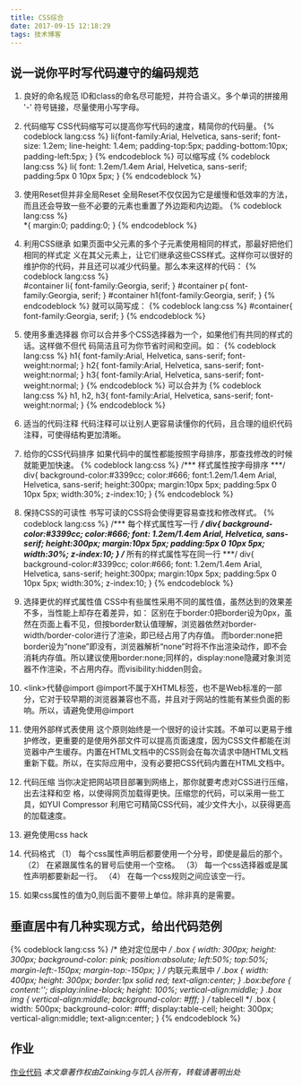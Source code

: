 ```yaml
---
title: CSS综合
date: 2017-09-15 12:18:29
tags: 技术博客
---
```


## 说一说你平时写代码遵守的编码规范

1. 良好的命名规范 
ID和class的命名尽可能短，并符合语义。多个单词的拼接用 '-' 符号链接，尽量使用小写字母。 

2. 代码缩写 
CSS代码缩写可以提高你写代码的速度，精简你的代码量。
{% codeblock lang:css %} 
li{font-family:Arial, Helvetica, sans-serif; 
font-size: 1.2em; 
line-height: 1.4em; 
padding-top:5px; 
padding-bottom:10px; 
padding-left:5px; 
} 
{% endcodeblock %}
可以缩写成 
{% codeblock lang:css %} 
li{ 
font: 1.2em/1.4em Arial, Helvetica, sans-serif; 
padding:5px 0 10px 5px; 
} 
{% endcodeblock %}

3. 使用Reset但并非全局Reset 
全局Reset不仅仅因为它是缓慢和低效率的方法，而且还会导致一些不必要的元素也重置了外边距和内边距。
{% codeblock lang:css %}  
*{ margin:0; padding:0; } 
{% endcodeblock %}

4. 利用CSS继承 
如果页面中父元素的多个子元素使用相同的样式，那最好把他们相同的样式定 义在其父元素上，让它们继承这些CSS样式。这样你可以很好的维护你的代码，并且还可以减少代码量。那么本来这样的代码：
{% codeblock lang:css %}  
#container li{ font-family:Georgia, serif; } 
#container p{ font-family:Georgia, serif; } 
#container h1{font-family:Georgia, serif; } 
{% endcodeblock %}
就可以简写成： 
{% codeblock lang:css %} 
#container{ font-family:Georgia, serif; } 
{% endcodeblock %}
5. 使用多重选择器 
你可以合并多个CSS选择器为一个，如果他们有共同的样式的话。这样做不但代 码简洁且可为你节省时间和空间。如： 
{% codeblock lang:css %} 
h1{ font-family:Arial, Helvetica, sans-serif; font-weight:normal; } 
h2{ font-family:Arial, Helvetica, sans-serif; font-weight:normal; } 
h3{ font-family:Arial, Helvetica, sans-serif; font-weight:normal; } 
{% endcodeblock %}
可以合并为 
{% codeblock lang:css %} 
h1, h2, h3{ font-family:Arial, Helvetica, sans-serif; font-weight:normal; } 
{% endcodeblock %}

6. 适当的代码注释 
代码注释可以让别人更容易读懂你的代码，且合理的组织代码注释，可使得结构更加清晰。

7. 给你的CSS代码排序 
如果代码中的属性都能按照字母排序，那查找修改的时候就能更加快速。 
{% codeblock lang:css %} 
/*** 样式属性按字母排序 ***/ 
div{ 
background-color:#3399cc; 
color:#666; 
font:1.2em/1.4em Arial, Helvetica, sans-serif; 
height:300px; 
margin:10px 5px; 
padding:5px 0 10px 5px; 
width:30%; 
z-index:10; 
} 
{% endcodeblock %}

8. 保持CSS的可读性 
书写可读的CSS将会使得更容易查找和修改样式。 
{% codeblock lang:css %} 
/*** 每个样式属性写一行 ***/ 
div{ 
background-color:#3399cc; 
color:#666; 
font: 1.2em/1.4em Arial, Helvetica, sans-serif; 
height:300px; 
margin:10px 5px; 
padding:5px 0 10px 5px; 
width:30%; 
z-index:10; 
} 
/*** 所有的样式属性写在同一行 ***/ 
div{ background-color:#3399cc; color:#666; font: 1.2em/1.4em Arial, Helvetica, sans-serif; height:300px; margin:10px 5px; padding:5px 0 10px 5px; width:30%; z-index:10; } 
{% endcodeblock %}

9. 选择更优的样式属性值 
CSS中有些属性采用不同的属性值，虽然达到的效果差不多，当性能上却存在着差异，如： 
区别在于border:0把border设为0px，虽然在页面上看不见，但按border默认值理解，浏览器依然对border-width/border-color进行了渲染，即已经占用了内存值。 
而border:none把border设为“none”即没有，浏览器解析“none”时将不作出渲染动作，即不会消耗内存值。所以建议使用border:none;同样的，display:none隐藏对象浏览器不作渲染，不占用内存。而visibility:hidden则会。 

10. &lt;link&gt;代替@import 
@import不属于XHTML标签，也不是Web标准的一部分，它对于较早期的浏览器兼容也不高，并且对于网站的性能有某些负面的影响。所以，请避免使用@import 

11. 使用外部样式表使用 
这个原则始终是一个很好的设计实践。不单可以更易于维护修改，更重要的是使用外部文件可以提高页面速度，因为CSS文件都能在浏览器中产生缓存。内置在HTML文档中的CSS则会在每次请求中随HTML文档重新下载。所以，在实际应用中，没有必要把CSS代码内置在HTML文档中。 

12. 代码压缩 
当你决定把网站项目部署到网络上，那你就要考虑对CSS进行压缩，出去注释和空 格，以使得网页加载得更快。压缩您的代码，可以采用一些工具，如YUI Compressor 利用它可精简CSS代码，减少文件大小，以获得更高的加载速度。 

13. 避免使用css hack 

14. 代码格式 
（1） 每个css属性声明后都要使用一个分号，即使是最后的那个。 
（2） 在紧跟属性名的冒号后使用一个空格。 
（3） 每一个css选择器或是属性声明都要新起一行。 
（4） 在每一个css规则之间应该空一行。 

15. 如果css属性的值为0,则后面不要带上单位。除非真的是需要。 

## 垂直居中有几种实现方式，给出代码范例

{% codeblock lang:css %} 
/* 绝对定位居中 */
.box {
  width: 300px;
  height: 300px;
  background-color: pink;
  position:absolute;
  left:50%;
  top:50%;
  margin-left:-150px;
  margin-top:-150px;
}
/* 内联元素居中 */
.box {
  width: 400px;
  height: 300px;
  border:1px solid red;
  text-align:center;
}
.box:before {
  content:'';
  display:inline-block;
  height: 100%;
  vertical-align:middle;
}
.box img {
  vertical-align:middle;
  background-color: #fff;
}
/* tablecell */
.box {
  width: 500px;
  background-color: #fff;
  display:table-cell;
  height: 300px;
  vertical-align:middle;
  text-align:center;
}
{% endcodeblock %}

## 作业
[作业代码](https://github.com/Zainking/demos)
*本文章著作权由Zainking与饥人谷所有，转载请著明出处*
